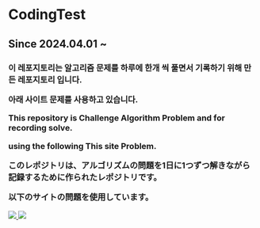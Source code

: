 # CodingTest
<h2>Since 2024.04.01 ~ </h2>

<h3>
이 레포지토리는 알고리즘 문제를 하루에 한개 씩 풀면서 기록하기 위해 만든 레포지토리 입니다.

아래 사이트 문제를 사용하고 있습니다.


This repository is Challenge Algorithm Problem and for recording solve.

using the following This site Problem.


このレポジトリは、アルゴリズムの問題を1日に1つずつ解きながら記録するために作られたレポジトリです。

以下のサイトの問題を使用しています。
</h3>

<a href="https://www.acmicpc.net"><img src="https://github.com/JH-Ko76/CodingTest/assets/72744580/8075dfd8-bb30-485c-8578-96ba2da90b7f"/> </a>
<a href="https://programmers.co.kr"><img src="https://github.com/JH-Ko76/CodingTest/assets/72744580/74ecbcce-5cf0-4dc0-b757-9ddb910ced88"/> </a>

